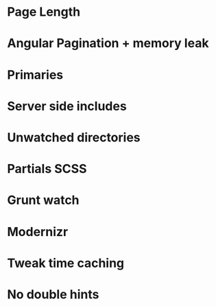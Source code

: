 # Page Length
# Angular Pagination + memory leak
# Primaries
# Server side includes
# Unwatched directories
# Partials SCSS
# Grunt watch
# Modernizr
# Tweak time caching
# No double hints
